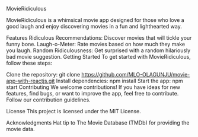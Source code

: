 MovieRidiculous

MovieRidiculous is a whimsical movie app designed for those who love a good laugh and enjoy discovering movies in a fun and lighthearted way.

Features
Ridiculous Recommendations: Discover movies that will tickle your funny bone.
Laugh-o-Meter: Rate movies based on how much they make you laugh.
Random Ridiculousness: Get surprised with a random hilariously bad movie suggestion.
Getting Started
To get started with MovieRidiculous, follow these steps:

Clone the repository: git clone https://github.com/MLO-OLAGUNJU/movie-app-with-reactjs.git
Install dependencies: npm install
Start the app: npm start
Contributing
We welcome contributions! If you have ideas for new features, find bugs, or want to improve the app, feel free to contribute. Follow our contribution guidelines.

License
This project is licensed under the MIT License.

Acknowledgments
Hat tip to The Movie Database (TMDb) for providing the movie data.
